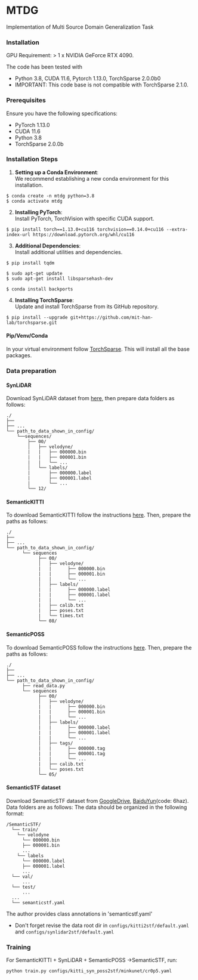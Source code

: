 # MTDG
Implementation of Multi Source Domain Generalization Task


### Installation

GPU Requirement: > 1 x NVIDIA GeForce RTX 4090.

The code has been tested with 
 - Python 3.8, CUDA 11.6, Pytorch 1.13.0, TorchSparse 2.0.0b0
 - IMPORTANT: This code base is not compatible with TorchSparse 2.1.0.

### Prerequisites
Ensure you have the following specifications:
- PyTorch 1.13.0
- CUDA 11.6
- Python 3.8
- TorchSparse 2.0.0b

### Installation Steps

1. **Setting up a Conda Environment**:  
   We recommend establishing a new conda environment for this installation.
```
$ conda create -n mtdg python=3.8
$ conda activate mtdg
```
2. **Installing PyTorch**:  
Install PyTorch, TorchVision with specific CUDA support.
```
$ pip install torch==1.13.0+cu116 torchvision==0.14.0+cu116 --extra-index-url https://download.pytorch.org/whl/cu116
```
3. **Additional Dependencies**:  
Install additional utilities and dependencies.
```
$ pip install tqdm

$ sudo apt-get update
$ sudo apt-get install libsparsehash-dev

$ conda install backports
```
4. **Installing TorchSparse**:  
Update and install TorchSparse from its GitHub repository.
```
$ pip install --upgrade git+https://github.com/mit-han-lab/torchsparse.git
```

#### Pip/Venv/Conda
In your virtual environment follow [TorchSparse](https://github.com/mit-han-lab/spvnas). This will install all the base packages.


### Data preparation

#### SynLiDAR
Download SynLiDAR dataset from [here](https://github.com/xiaoaoran/SynLiDAR), then prepare data folders as follows:
```
./
├── 
├── ...
└── path_to_data_shown_in_config/
    └──sequences/
        ├── 00/           
        │   ├── velodyne/	
        |   |	├── 000000.bin
        |   |	├── 000001.bin
        |   |	└── ...
        │   └── labels/ 
        |       ├── 000000.label
        |       ├── 000001.label
        |       └── ...
        └── 12/
```

#### SemanticKITTI
To download SemanticKITTI follow the instructions [here](http://www.semantic-kitti.org). Then, prepare the paths as follows:
```
./
├── 
├── ...
└── path_to_data_shown_in_config/
      └── sequences
            ├── 00/           
            │   ├── velodyne/	
            |   |	   ├── 000000.bin
            |   |	   ├── 000001.bin
            |   |	   └── ...
            │   ├── labels/ 
            |   |      ├── 000000.label
            |   |      ├── 000001.label
            |   |      └── ...
            |   ├── calib.txt
            |   ├── poses.txt
            |   └── times.txt
            └── 08/
```

#### SemanticPOSS
To download SemanticPOSS follow the instructions [here](http://www.poss.pku.edu.cn/semanticposs.html). Then, prepare the paths as follows:
```
./
├── 
├── ...
└── path_to_data_shown_in_config/
      ├── read_data.py
      └── sequences
            ├── 00/           
            │   ├── velodyne/	
            |   |	   ├── 000000.bin
            |   |	   ├── 000001.bin
            |   |	   └── ...
            │   ├── labels/ 
            |   |      ├── 000000.label
            |   |      ├── 000001.label
            |   |      └── ...
            │   ├── tags/ 
            |   |      ├── 000000.tag
            |   |      ├── 000001.tag
            |   |      └── ...
            |   ├── calib.txt
            |   └── poses.txt
            └── 05/
```

#### SemanticSTF dataset
Download SemanticSTF dataset from [GoogleDrive](https://forms.gle/oBAkVJeFKNjpYgDA9), [BaiduYun](https://pan.baidu.com/s/10QqPZuzPclURZ6Niv1ch1g)(code: 6haz). Data folders are as follows:
The data should be organized in the following format:
```
/SemanticSTF/
  └── train/
    └── velodyne
      └── 000000.bin
      ├── 000001.bin
      ...
    └── labels
      └── 000000.label
      ├── 000001.label
      ...
  └── val/
      ...
  └── test/
      ...
  ...
  └── semanticstf.yaml
```
The author provides class annotations in 'semanticstf.yaml'

- Don't forget revise the data root dir in  `configs/kitti2stf/default.yaml` and `configs/synlidar2stf/default.yaml`

  
### Training

For SemanticKITTI + SynLiDAR + SemanticPOSS ->SemanticSTF, run:
```
python train.py configs/kitti_syn_poss2stf/minkunet/cr0p5.yaml
```
